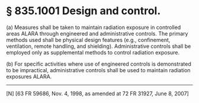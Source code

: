 # § 835.1001   Design and control.

(a) Measures shall be taken to maintain radiation exposure in controlled areas ALARA through engineered and administrative controls. The primary methods used shall be physical design features (e.g., confinement, ventilation, remote handling, and shielding). Administrative controls shall be employed only as supplemental methods to control radiation exposure.


(b) For specific activities where use of engineered controls is demonstrated to be impractical, administrative controls shall be used to maintain radiation exposures ALARA.



---

[N] [63 FR 59686, Nov. 4, 1998, as amended at 72 FR 31927, June 8, 2007]




